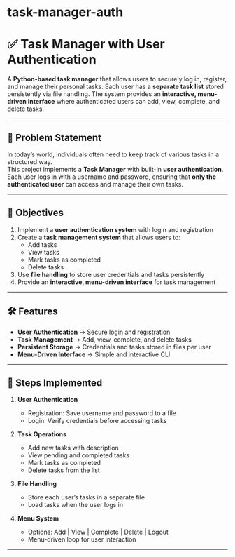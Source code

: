 # task-manager-auth

# ✅ Task Manager with User Authentication

A **Python-based task manager** that allows users to securely log in, register, and manage their personal tasks. Each user has a **separate task list** stored persistently via file handling. The system provides an **interactive, menu-driven interface** where authenticated users can add, view, complete, and delete tasks.

---

## 📌 Problem Statement
In today’s world, individuals often need to keep track of various tasks in a structured way.  
This project implements a **Task Manager** with built-in **user authentication**. Each user logs in with a username and password, ensuring that **only the authenticated user** can access and manage their own tasks.

---

## 🎯 Objectives
1. Implement a **user authentication system** with login and registration  
2. Create a **task management system** that allows users to:  
   - Add tasks  
   - View tasks  
   - Mark tasks as completed  
   - Delete tasks  
3. Use **file handling** to store user credentials and tasks persistently  
4. Provide an **interactive, menu-driven interface** for task management  

---

## 🛠 Features
- **User Authentication** → Secure login and registration  
- **Task Management** → Add, view, complete, and delete tasks  
- **Persistent Storage** → Credentials and tasks stored in files per user  
- **Menu-Driven Interface** → Simple and interactive CLI  

---

## 🚀 Steps Implemented
1. **User Authentication**  
   - Registration: Save username and password to a file  
   - Login: Verify credentials before accessing tasks  

2. **Task Operations**  
   - Add new tasks with description  
   - View pending and completed tasks  
   - Mark tasks as completed  
   - Delete tasks from the list  

3. **File Handling**  
   - Store each user’s tasks in a separate file  
   - Load tasks when the user logs in  

4. **Menu System**  
   - Options: Add | View | Complete | Delete | Logout  
   - Menu-driven loop for user interaction  

---


